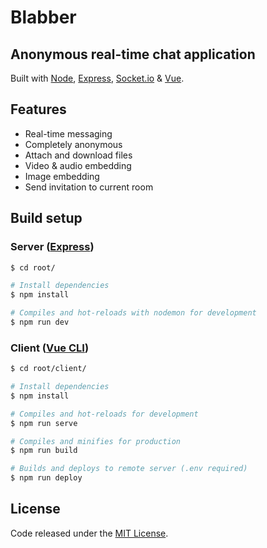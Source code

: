 # Blabber
## Anonymous real-time chat application

Built with [Node](https://nodejs.org/en/), [Express](https://expressjs.com/), [Socket.io](https://socket.io/) & [Vue](https://vuejs.org/).

## Features

- Real-time messaging
- Completely anonymous
- Attach and download files
- Video & audio embedding
- Image embedding
- Send invitation to current room

## Build setup

### Server ([Express](https://expressjs.com/))
```bash
$ cd root/

# Install dependencies
$ npm install

# Compiles and hot-reloads with nodemon for development
$ npm run dev
```

### Client ([Vue CLI](https://cli.vuejs.org//))
```bash
$ cd root/client/

# Install dependencies
$ npm install

# Compiles and hot-reloads for development
$ npm run serve

# Compiles and minifies for production
$ npm run build

# Builds and deploys to remote server (.env required)
$ npm run deploy
```

## License

Code released under the [MIT License](https://github.com/carlssonemil/blabber/blob/master/LICENSE).